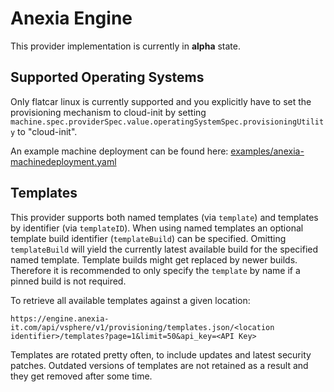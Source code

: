 # Anexia Engine

This provider implementation is currently in **alpha** state.

## Supported Operating Systems

Only flatcar linux is currently supported and you explicitly have to set the provisioning mechanism to cloud-init by setting `machine.spec.providerSpec.value.operatingSystemSpec.provisioningUtility` to "cloud-init".

An example machine deployment can be found here: [examples/anexia-machinedeployment.yaml](../examples/anexia-machinedeployment.yaml)

## Templates

This provider supports both named templates (via `template`) and templates by identifier (via `templateID`). When using named templates an optional template build identifier (`templateBuild`) can be specified. Omitting `templateBuild` will yield the currently latest available build for the specified named template. Template builds might get replaced by newer builds. Therefore it is recommended to only specify the `template` by name if a pinned build is not required.

To retrieve all available templates against a given location:

```
https://engine.anexia-it.com/api/vsphere/v1/provisioning/templates.json/<location identifier>/templates?page=1&limit=50&api_key=<API Key>
```

Templates are rotated pretty often, to include updates and latest security patches. Outdated versions of templates are not retained as a result and they get removed after some time.

